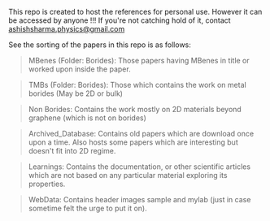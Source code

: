 This repo is created to host the references for personal use. However it can be accessed by anyone !!! If you're not catching hold of it, contact ashishsharma.physics@gmail.com

See the sorting of the papers in this repo is as follows:

> MBenes (Folder: Borides): Those papers having MBenes in title or worked upon inside the paper.

> TMBs (Folder: Borides): Those which contains the work on metal borides (May be 2D or bulk)

> Non Borides: Contains the work mostly on 2D materials beyond graphene (which is not on borides)

> Archived_Database: Contains old papers which are download once upon a time. Also hosts some papers which are interesting but doesn't fit into 2D regime.

> Learnings: Contains the documentation, or other scientific articles which are not based on any particular material exploring its properties.

> WebData: Contains header images sample and mylab (just in case sometime felt the urge to put it on).